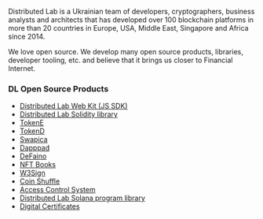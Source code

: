 Distributed Lab is a Ukrainian team of developers, cryptographers, business analysts and architects that has developed over 100 blockchain platforms in more than 20 countries in Europe, USA, Middle East, Singapore and Africa since 2014.

We love open source. We develop many open source products, libraries, developer tooling, etc. and believe that it brings us closer to Financial Internet.

### DL Open Source Products

- [Distributed Lab Web Kit (JS SDK)](https://github.com/distributed-lab/web-kit)
- [Distributed Lab Solidity library](https://github.com/dl-solidity-library)
- [TokenE](https://github.com/dl-tokene)
- [TokenD](https://github.com/tokend)
- [Swapica](https://github.com/Swapica)
- [Dapppad](https://github.com/dl-dapppad)
- [DeFaino](https://github.com/defaino)
- [NFT Books](https://github.com/DL-NFT-Books)
- [W3Sign](https://github.com/dl-w3sign)
- [Coin Shuffle](https://github.com/coin-shuffle)
- [Access Control System](https://github.com/acs-dl)
- [Distributed Lab Solana program library](https://github.com/distributed-lab/solana-program-library)
- [Digital Certificates](https://github.com/Digital-Certificates-DL)
